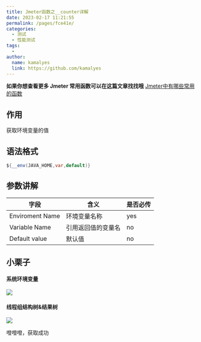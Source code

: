 ```yaml
---
title: Jmeter函数之__counter详解
date: 2023-02-17 11:21:55
permalink: /pages/fce41e/
categories:
  - 测试
  - 性能测试
tags:
  - 
author: 
  name: kamalyes
  link: https://github.com/kamalyes
---
```

**如果你想查看更多 Jmeter 常用函数可以在这篇文章找找哦**
[Jmeter中有哪些常用的函数](./01.Jmeter中有哪些常用的函数.md)

作用
--

获取环境变量的值

语法格式
----

```java
${__env(JAVA_HOME,var,default)}
```

参数讲解
----

| 字段 | 含义 | 是否必传 |
| --- | --- | --- |
| Enviroment Name | 环境变量名称 | yes
| Variable Name | 引用返回值的变量名 | no |
| Default value | 默认值 | no |

小栗子
---

#### 系统环境变量

![](https://www.yuyanqing.cn/oss/image-bed/col/jmeter/1896876-20200729111616823-703076078.png)

#### 线程组结构树&结果树

![](https://www.yuyanqing.cn/oss/image-bed/col/jmeter/1896875-20200729111655898-1636287967.png)

噔噔噔，获取成功
